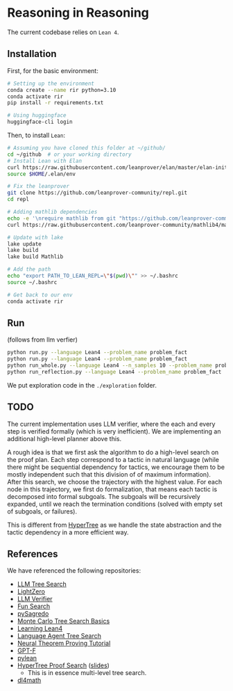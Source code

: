 # Reasoning in Reasoning

The current codebase relies on `Lean 4`.


## Installation
First, for the basic environment:
```bash
# Setting up the environment
conda create --name rir python=3.10
conda activate rir
pip install -r requirements.txt

# Using huggingface
huggingface-cli login
```

Then, to install `Lean`:
```bash
# Assuming you have cloned this folder at ~/github/
cd ~/github  # or your working directory
# Install Lean with Elan
curl https://raw.githubusercontent.com/leanprover/elan/master/elan-init.sh -sSf | sh
source $HOME/.elan/env

# Fix the leanprover
git clone https://github.com/leanprover-community/repl.git
cd repl

# Adding mathlib dependencies
echo -e '\nrequire mathlib from git "https://github.com/leanprover-community/mathlib4"' >> lakefile.lean
curl https://raw.githubusercontent.com/leanprover-community/mathlib4/master/lean-toolchain -o lean-toolchain

# Update with lake
lake update
lake build
lake build Mathlib

# Add the path
echo "export PATH_TO_LEAN_REPL=\"$(pwd)\"" >> ~/.bashrc
source ~/.bashrc

# Get back to our env
conda activate rir
```
<!-- 
We also need `pylean` as a wrapper to get proof states.
```bash
cd ~

git clone https://github.com/zhangir-azerbayev/repl
cd repl

git checkout bddf452deda0df2240b248e651bcc37fb8e59d01

cd pylean

python setup.py develop 
```
You may need go to `pylean/__init__.py` and overide the path as `path_to_repl = os.environ.get('PATH_TO_LEAN_REPL')`, as we previously defined. -->


## Run
(follows from llm verfier)
```bash
python run.py --language Lean4 --problem_name problem_fact
python run.py --language Lean4 --problem_name problem_fact
python run_whole.py --language Lean4 --n_samples 10 --problem_name problem_fact --greedy False 
python run_reflection.py --language Lean4 --problem_name problem_fact
```
We put exploration code in the `./exploration` folder.

## TODO
The current implementation uses LLM verifier, where the each and every step is verified formally (which is very inefficient). We are implementing an additional high-level planner above this. 

A rough idea is that we first ask the algorithm to do a high-level search on the proof plan. Each step correspond to a tactic in natural language (while there might be sequential dependency for tactics, we encourage them to be mostly independent such that this division of of maximum information). After this search, we choose the trajectory with the highest value. For each node in this trajectory, we first do formalization, that means each tactic is decomposed into formal subgoals. The subgoals will be recursively expanded, until we reach the termination conditions (solved with empty set of subgoals, or failures).

This is different from [HyperTree](https://openreview.net/pdf?id=J4pX8Q8cxHH) as we handle the state abstraction and the tactic dependency in a more efficient way. 



<!-- Notice the implementation of stepwise reflection can be problematic. -->

<!-- And we should not trigger the verifier at each step when the proof is incomplete. -->


## References
We have referenced the following repositories:
- [LLM Tree Search](https://github.com/waterhorse1/LLM_Tree_Search)
- [LightZero](https://github.com/opendilab/LightZero)
- [LLM Verifier](https://github.com/namin/llm-verified-with-monte-carlo-tree-search/tree/main)
- [Fun Search](https://github.com/google-deepmind/funsearch)
- [pySagredo](https://github.com/zhangir-azerbayev/pySagredo)
- [Monte Carlo Tree Search Basics](https://github.com/ImparaAI/monte-carlo-tree-search)
- [Learning Lean4](https://leanprover-community.github.io/learn.html)
- [Language Agent Tree Search](https://arxiv.org/pdf/2310.04406v2.pdf)
- [Neural Theorem Proving Tutorial](https://github.com/wellecks/ntptutorial/tree/main)
- [GPT-F](https://arxiv.org/pdf/2009.03393.pdf)
- [pylean](https://github.com/yeahrmek/pylean)
- [HyperTree Proof Search](https://openreview.net/pdf?id=J4pX8Q8cxHH) ([slides](https://github.com/tanchongmin/TensorFlow-Implementations/blob/main/Paper_Reviews/Hypertree%20Proof%20Search%20Slides.pdf))
    - This is in essence multi-level tree search.
- [dl4math](https://github.com/lupantech/dl4math)
